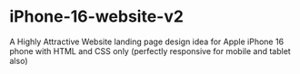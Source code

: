 # iPhone-16-website-v2
A Highly Attractive Website landing page design idea for Apple iPhone 16 phone with HTML and CSS only (perfectly responsive for mobile and tablet also)
